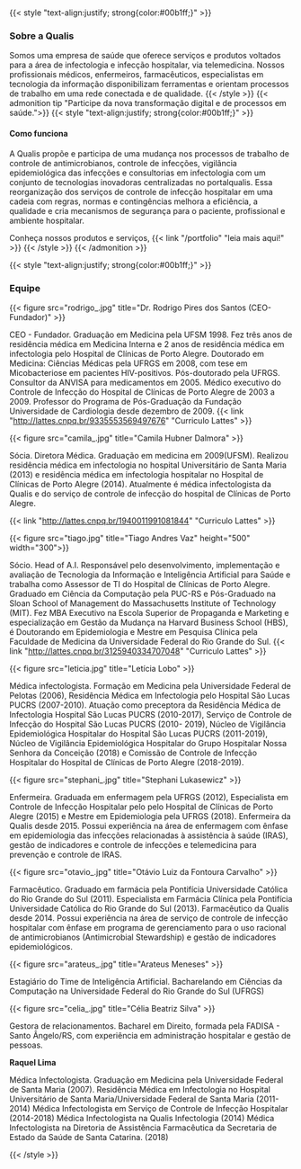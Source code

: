 # 


{{< style "text-align:justify; strong{color:#00b1ff;}" >}}
 

### Sobre a Qualis

Somos uma empresa de saúde que oferece serviços e produtos voltados para a área de infectologia e infecção hospitalar, via telemedicina. Nossos profissionais médicos, enfermeiros, farmacêuticos, especialistas em tecnologia da informação disponibilizam ferramentas e orientam processos de trabalho em uma rede conectada e de qualidade.
{{< /style >}}
{{< admonition tip "Participe da nova transformação digital e de processos em saúde.">}}
{{< style "text-align:justify; strong{color:#00b1ff;}" >}}
####  Como funciona

A Qualis propõe e participa de uma mudança nos processos de trabalho de controle de antimicrobianos, controle de infecções, vigilância epidemiológica das infecções e consultorias em infectologia com um conjunto de tecnologias inovadoras centralizadas no portalqualis. Essa reorganização dos serviços de controle de infecção hospitalar em uma cadeia com regras, normas e contingências melhora a eficiência, a qualidade e cria mecanismos de segurança para o paciente, profissional e ambiente hospitalar.

Conheça nossos produtos e serviços, {{< link "/portfolio" "leia mais aqui!" >}} 
{{< /style >}}
{{< /admonition >}}

{{< style "text-align:justify; strong{color:#00b1ff;}" >}}

### Equipe


{{< figure src="rodrigo_.jpg" title="Dr. Rodrigo Pires dos Santos (CEO-Fundador)" >}}

CEO - Fundador. Graduação em Medicina pela UFSM 1998. Fez três anos de residência médica em Medicina Interna e 2 anos de residência médica em infectologia pelo Hospital de Clínicas de Porto Alegre. Doutorado em Medicina: Ciências Médicas pela UFRGS em 2008, com tese em Micobacteriose em pacientes HIV-positivos. Pós-doutorado pela UFRGS. Consultor da ANVISA para medicamentos em 2005. Médico executivo do Controle de Infecção do Hospital de Clínicas de Porto Alegre de 2003 a 2009. Professor do Programa de Pós-Graduação da Fundação Universidade de Cardiologia desde dezembro de 2009.
{{< link "http://lattes.cnpq.br/9335553569497676"  "Curriculo Lattes" >}}

{{< figure src="camila_.jpg" title="Camila Hubner Dalmora" >}}


Sócia. Diretora Médica. Graduação em medicina em 2009(UFSM). Realizou residência médica em infectologia no hospital Universitário de Santa Maria (2013) e residência médica em infectologia hospitalar no Hospital de Clínicas de Porto Alegre (2014). Atualmente é médica infectologista da Qualis e do serviço de controle de infecção do hospital de Clínicas de Porto Alegre.

{{< link "http://lattes.cnpq.br/1940011991081844"  "Curriculo Lattes" >}}

{{< figure src="tiago.jpg" title="Tiago Andres Vaz" height="500" width="300">}}

Sócio. Head of A.I. Responsável pelo desenvolvimento, implementação e avaliação de Tecnologia da Informação e Inteligência Artificial para Saúde e trabalha como Assessor de TI do Hospital de Clínicas de Porto Alegre. Graduado em Ciência da Computação pela PUC-RS e Pós-Graduado na Sloan School of Management do Massachusetts Institute of Technology (MIT). Fez MBA Executivo na Escola Superior de Propaganda e Marketing e especialização em Gestão da Mudança na Harvard Business School (HBS), é Doutorando em Epidemiologia e Mestre em Pesquisa Clínica pela Faculdade de Medicina da Universidade Federal do Rio Grande do Sul.
{{< link "http://lattes.cnpq.br/3125940334707048"  "Curriculo Lattes" >}}



{{< figure src="leticia.jpg" title="Letícia Lobo" >}}

Médica infectologista. Formação em Medicina pela Universidade Federal de Pelotas (2006), Residência Médica em Infectologia pelo Hospital São Lucas PUCRS (2007-2010). Atuação como preceptora da Residência Médica de Infectologia Hospital São Lucas PUCRS (2010-2017), Serviço de Controle de Infecção do Hospital São Lucas PUCRS (2010- 2019), Núcleo de Vigilância Epidemiológica Hospitalar do Hospital São Lucas PUCRS (2011-2019), Núcleo de Vigilância Epidemiológica Hospitalar do Grupo Hospitalar Nossa Senhora da Conceição (2018) e Comissão de Controle de Infecção Hospitalar do Hospital de Clínicas de Porto Alegre (2018-2019).

{{< figure src="stephani_.jpg" title="Stephani Lukasewicz" >}}


Enfermeira. Graduada em enfermagem pela UFRGS (2012), Especialista em Controle de Infecção Hospitalar pelo pelo Hospital de Clínicas de Porto Alegre (2015) e Mestre em Epidemiologia pela UFRGS (2018). Enfermeira da Qualis desde 2015. Possui experiência na área de enfermagem com ênfase em epidemiologia das infecções relacionadas à assistência à saúde (IRAS), gestão de indicadores e controle de infecções e telemedicina para prevenção e controle de IRAS.

{{< figure src="otavio_.jpg" title="Otávio Luiz da Fontoura Carvalho" >}}

Farmacêutico. Graduado em farmácia pela Pontifícia Universidade Católica do Rio Grande do Sul (2011). Especialista em Farmácia Clínica pela Pontifícia Universidade Católica do Rio Grande do Sul (2013). Farmacêutico da Qualis desde 2014. Possui experiência na área de serviço de controle de infecção hospitalar com ênfase em programa de gerenciamento para o uso racional de antimicrobianos (Antimicrobial Stewardship) e gestão de indicadores epidemiológicos.

{{< figure src="arateus_.jpg" title="Arateus Meneses" >}}

Estagiário do Time de Inteligência Artificial. Bacharelando em Ciências da Computação na Universidade Federal do Rio Grande do Sul (UFRGS)

{{< figure src="celia_.jpg" title="Célia Beatriz Silva" >}}

Gestora de relacionamentos. Bacharel em Direito, formada pela FADISA - Santo Ângelo/RS, com experiência em administração hospitalar e gestão de pessoas.



**Raquel Lima** 

Médica Infectologista. Graduação em Medicina pela Universidade Federal de Santa Maria (2007). Residência Médica em Infectologia no Hospital Universitário de Santa Maria/Universidade Federal de Santa Maria (2011-2014) Médica Infectologista em Serviço de Controle de Infecção Hospitalar (2014-2018) Médica Infectologista na Qualis Infectologia (2014) Médica Infectologista na Diretoria de Assistência Farmacêutica da Secretaria de Estado da Saúde de Santa Catarina. (2018)


{{< /style >}}
